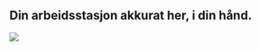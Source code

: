 

<div id="corps">

<h2>Din arbeidsstasjon akkurat her, i din hånd.</h2>

<img src="Images/earth.png" />

</div>


